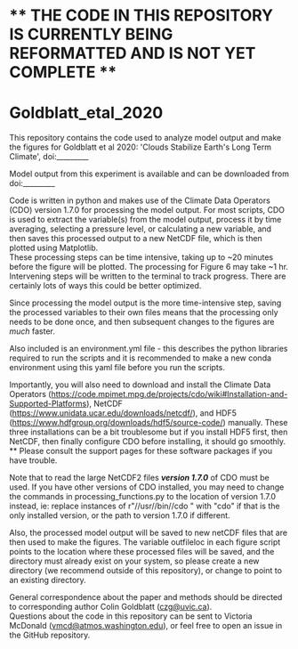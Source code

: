 # ** THE CODE IN THIS REPOSITORY IS CURRENTLY BEING REFORMATTED AND IS NOT YET COMPLETE **

# Goldblatt_etal_2020


This repository contains the code used to analyze model output and make the figures for Goldblatt et al 2020: 'Clouds Stabilize Earth's Long Term Climate', doi:_________

Model output from this experiment is available and can be downloaded from doi:_________

Code is written in python and makes use of the Climate Data Operators (CDO) version 1.7.0 for processing the model output. For most scripts, CDO is used to extract the variable(s) from the model output, process it by time averaging, selecting a pressure level, or calculating a new variable, and then saves this processed output to a new NetCDF file, which is then plotted using Matplotlib.  
These processing steps can be time intensive, taking up to ~20 minutes before the figure will be plotted. The processing for Figure 6 may take ~1 hr. Intervening steps will be written to the terminal to track progress. There are certainly lots of ways this could be better optimized.

Since processing the model output is the more time-intensive step, saving the processed variables to their own files means that the processing only needs to be done once, and then subsequent changes to the figures are *much* faster. 

Also included is an environment.yml file - this describes the python libraries required to run the scripts and it is recommended to make a new conda
environment using this yaml file before you run the scripts. 

Importantly, you will also need to download and install the Climate Data Operators (https://code.mpimet.mpg.de/projects/cdo/wiki#Installation-and-Supported-Platforms),
NetCDF (https://www.unidata.ucar.edu/downloads/netcdf/), and HDF5 (https://www.hdfgroup.org/downloads/hdf5/source-code/) manually.
These three installations can be a bit troublesome but if you install HDF5 first, 
then NetCDF, then finally configure CDO before installing, it should go smoothly. 
** Please consult the support pages for these software packages if you have trouble.

Note that to read the large NetCDF2 files ***version 1.7.0*** of CDO must be used. If you have other versions of CDO installed, you may need to change the commands in processing_functions.py to the location of version 1.7.0 instead, ie:
replace instances of r"//usr//bin//cdo " with "cdo" if that is the only installed version, or the path to version 1.7.0 if different.

Also, the processed model output will be saved to new netCDF files that are then used to make the figures. The variable outfileloc in each figure script points to the location where these processed files will be saved, and the directory must already exist on your system, so please create a new directory (we recommend outside of this repository), or change to point to an existing directory.

General correspondence about the paper and methods should be directed to corresponding author Colin Goldblatt (czg@uvic.ca).  
Questions about the code in this repository can be sent to Victoria McDonald (vmcd@atmos.washington.edu), or feel free to open an issue in the GitHub repository.